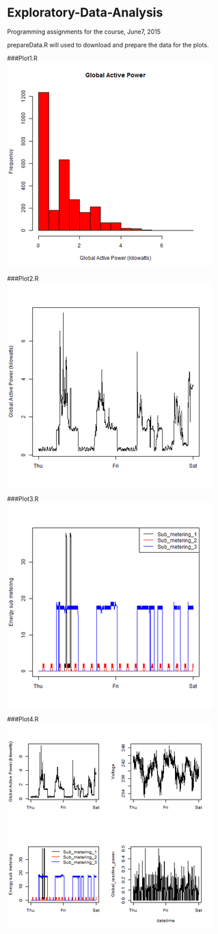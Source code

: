Exploratory-Data-Analysis
=========================

Programming assignments for the course, June7, 2015

prepareData.R will used to download and prepare the data for the plots.

###Plot1.R
![](plot1.png)

###Plot2.R
![](plot2.png)

###Plot3.R
![](plot3.png)

###Plot4.R
![](plot4.png)

